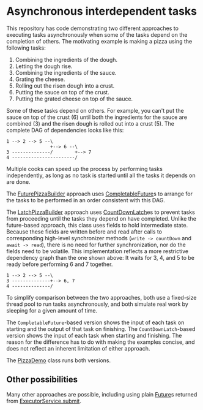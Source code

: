 # Asynchronous interdependent tasks

This repository has code demonstrating two different approaches to executing
tasks asynchronously when some of the tasks depend on the completion of
others. The motivating example is making a pizza using the following tasks:
1. Combining the ingredients of the dough.
1. Letting the dough rise.
1. Combining the ingredients of the sauce.
1. Grating the cheese.
1. Rolling out the risen dough into a crust.
1. Putting the sauce on top of the crust.
1. Putting the grated cheese on top of the sauce.

Some of these tasks depend on others.
For example, you can't put the sauce on top of the
crust (6) until both the
ingredients for the sauce are combined (3) and the
risen dough is rolled out into a crust (5).
The complete DAG of dependencies looks like this:
```
1 --> 2 --> 5 --\
                +--> 6 --\
3 --------------/        +--> 7
4 -----------------------/
```
Multiple cooks can speed up the process by performing tasks
independently, as long as no task is started until all the
tasks it depends on are done.

The [FuturePizzaBuilder](https://github.com/Tembrel/eg4jb/blob/master/src/pizza/FuturePizzaBuilder.java)
approach uses
[CompletableFuture](https://docs.oracle.com/javase/8/docs/api/java/util/concurrent/CompletableFuture.html)s
to arrange for
the tasks to be performed in an order consistent with this DAG.

The [LatchPizzaBuilder](https://github.com/Tembrel/eg4jb/blob/master/src/pizza/LatchPizzaBuilder.java)
approach uses
[CountDownLatch](https://docs.oracle.com/javase/8/docs/api/java/util/concurrent/CountDownLatch.html)es
to prevent tasks from
proceeding until the tasks they depend on have completed.
Unlike the future-based approach, this class uses fields to hold
intermediate state.
Because these fields are written before and read after calls to corresponding
high-level synchronizer methods (`write -> countDown` and `await -> read`),
there is no need for further synchronization, nor do the fields need to be
volatile.
This implementation reflects a more restrictive dependency graph than the one shown above:
It waits for 3, 4, and 5 to be ready before performing 6 and 7 together.
```
1 --> 2 --> 5 --\
3 --------------+--> 6, 7
4 --------------/
```
To simplify comparison between the two approaches, both use a fixed-size thread pool
to run tasks asynchronously,
and both simulate real work by sleeping for a given amount of time.

The `CompletableFuture`-based version shows the input of each task on starting
and the output of that task on finishing.
The `CountDownLatch`-based version shows the input of each task when
starting and finishing.
The reason for the difference has to do with making the examples concise, and does
not reflect an inherent limitation of either approach.	

The [PizzaDemo](https://github.com/Tembrel/eg4jb/blob/master/src/pizza/PizzaDemo.java)
class runs both versions.

## Other possibilities

Many other approaches are possible, including using plain
[Future](https://docs.oracle.com/javase/8/docs/api/java/util/concurrent/Future.html)s
returned from
[ExecutorService.submit](https://docs.oracle.com/javase/8/docs/api/java/util/concurrent/ExecutorService.html#submit-java.util.concurrent.Callable-).
